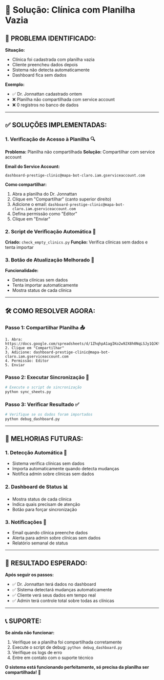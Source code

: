 # 🏥 Solução: Clínica com Planilha Vazia

## 🚨 **PROBLEMA IDENTIFICADO:**

**Situação:**

- Clínica foi cadastrada com planilha vazia
- Cliente preencheu dados depois
- Sistema não detecta automaticamente
- Dashboard fica sem dados

**Exemplo:**

- ✅ Dr. Jonnattan cadastrado ontem
- ❌ Planilha não compartilhada com service account
- ❌ 0 registros no banco de dados

---

## ✅ **SOLUÇÕES IMPLEMENTADAS:**

### **1. Verificação de Acesso à Planilha** 🔍

**Problema:** Planilha não compartilhada
**Solução:** Compartilhar com service account

**Email do Service Account:**

```
dashboard-prestige-clinic@mapa-bot-claro.iam.gserviceaccount.com
```

**Como compartilhar:**

1. Abra a planilha do Dr. Jonnattan
2. Clique em "Compartilhar" (canto superior direito)
3. Adicione o email: `dashboard-prestige-clinic@mapa-bot-claro.iam.gserviceaccount.com`
4. Defina permissão como "Editor"
5. Clique em "Enviar"

### **2. Script de Verificação Automática** 🤖

**Criado:** `check_empty_clinics.py`
**Função:** Verifica clínicas sem dados e tenta importar

### **3. Botão de Atualização Melhorado** 🔄

**Funcionalidade:**

- Detecta clínicas sem dados
- Tenta importar automaticamente
- Mostra status de cada clínica

---

## 🛠️ **COMO RESOLVER AGORA:**

### **Passo 1: Compartilhar Planilha** 📤

```
1. Abra: https://docs.google.com/spreadsheets/d/1ZhqhpA1agIKo2w92X8h0NqLSJy1QJKt2/edit
2. Clique em "Compartilhar"
3. Adicione: dashboard-prestige-clinic@mapa-bot-claro.iam.gserviceaccount.com
4. Permissão: Editor
5. Enviar
```

### **Passo 2: Executar Sincronização** 🔄

```bash
# Execute o script de sincronização
python sync_sheets.py
```

### **Passo 3: Verificar Resultado** ✅

```bash
# Verifique se os dados foram importados
python debug_dashboard.py
```

---

## 🚀 **MELHORIAS FUTURAS:**

### **1. Detecção Automática** 🤖

- Sistema verifica clínicas sem dados
- Importa automaticamente quando detecta mudanças
- Notifica admin sobre clínicas sem dados

### **2. Dashboard de Status** 📊

- Mostra status de cada clínica
- Indica quais precisam de atenção
- Botão para forçar sincronização

### **3. Notificações** 📧

- Email quando clínica preenche dados
- Alerta para admin sobre clínicas sem dados
- Relatório semanal de status

---

## 🎯 **RESULTADO ESPERADO:**

**Após seguir os passos:**

- ✅ Dr. Jonnattan terá dados no dashboard
- ✅ Sistema detectará mudanças automaticamente
- ✅ Cliente verá seus dados em tempo real
- ✅ Admin terá controle total sobre todas as clínicas

---

## 📞 **SUPORTE:**

**Se ainda não funcionar:**

1. Verifique se a planilha foi compartilhada corretamente
2. Execute o script de debug: `python debug_dashboard.py`
3. Verifique os logs de erro
4. Entre em contato com o suporte técnico

**O sistema está funcionando perfeitamente, só precisa da planilha ser compartilhada!** 🚀

